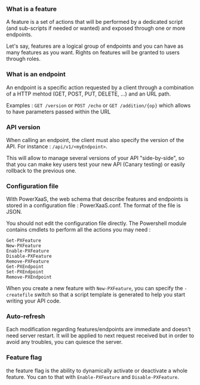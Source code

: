 
### What is a feature

A feature is a set of actions that will be performed by a dedicated script (and sub-scripts if needed or wanted) and exposed through one or more endpoints.

Let's say, features are a logical group of endpoints and you can have as many features as you want. Rights on features will be granted to users through roles.


### What is an endpoint

An endpoint is a specific action requested by a client through a combination of a HTTP mehtod (GET, POST, PUT, DELETE, ...) and an URL path.

Examples :  `GET /version` or `POST /echo` or `GET /addition/{op}` which allows to have parameters passed within the URL


### API version

When calling an endpoint, the client must also specify the version of the API. For instance : `/api/v1/<myEndpoint>`.

This will allow to manage several versions of your API "side-by-side", so that you can make key users test your new API (Canary testing) or easily rollback to the previous one.


### Configuration file

With PowerXaaS, the web schema that describe features and endpoints is stored in a configuration file : PowerXaaS.conf. The format of the file is JSON. 

You should not edit the configuration file directly. The Powershell module contains cmdlets to perform all the actions you may need :

    Get-PXFeature
    New-PXFeature
    Enable-PXFeature
    Disable-PXFeature
    Remove-PXFeature
    Get-PXEndpoint
    Set-PXEndpoint
    Remove-PXEndpoint

When you create a new feature with `New-PXFeature`, you can specify the `-createfile` switch so that a script template is generated to help you start writing your API code.


### Auto-refresh

Each modification regarding features/endpoints are immediate and doesn't need server restart. It will be applied to next request received but in order to avoid any troubles, you can quiesce the server. 


### Feature flag

the feature flag is the ability to dynamically activate or deactivate a whole feature. You can to that with `Enable-PXFeature` and `Disable-PXFeature`.


